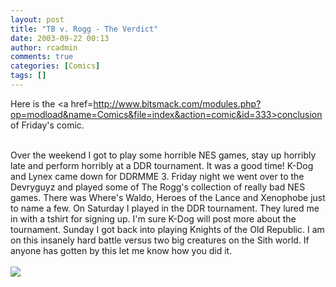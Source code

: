 ```yaml
---
layout: post
title: "TB v. Rogg - The Verdict"
date: 2003-09-22 00:13
author: rcadmin
comments: true
categories: [Comics]
tags: []
---
```

Here is the <a href=http://www.bitsmack.com/modules.php?op=modload&name=Comics&file=index&action=comic&id=333>conclusion</a> of Friday's comic.
<br />

<br />
Over the weekend I got to play some horrible NES games, stay up horribly late and perform horribly at a DDR tournament. It was a good time! K-Dog and Lynex came down for DDRMME 3. Friday night we went over to the Devryguyz and played some of The Rogg's collection of really bad NES games. There was Where's Waldo, Heroes of the Lance and Xenophobe just to name a few. On Saturday I played in the DDR tournament. They lured me in with a tshirt for signing up. I'm sure K-Dog will post more about the tournament. Sunday I got back into playing Knights of the Old Republic. I am on this insanely hard battle versus two big creatures on the Sith world. If anyone has gotten by this let me know how you did it. <Br><br><!--more--><img src='http://dl.bitsmack.com/comics/20030922.gif'   />

